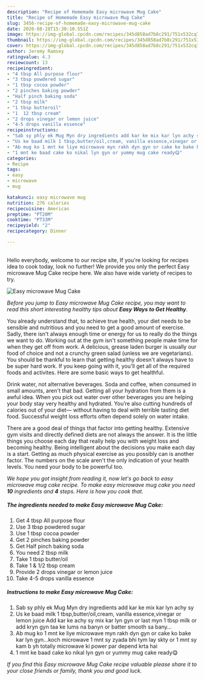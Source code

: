 ```yaml
---
description: "Recipe of Homemade Easy microwave Mug Cake"
title: "Recipe of Homemade Easy microwave Mug Cake"
slug: 3456-recipe-of-homemade-easy-microwave-mug-cake
date: 2020-08-28T15:30:10.551Z
image: https://img-global.cpcdn.com/recipes/345d858ad7b8c291/751x532cq70/easy-microwave-mug-cake-recipe-main-photo.jpg
thumbnail: https://img-global.cpcdn.com/recipes/345d858ad7b8c291/751x532cq70/easy-microwave-mug-cake-recipe-main-photo.jpg
cover: https://img-global.cpcdn.com/recipes/345d858ad7b8c291/751x532cq70/easy-microwave-mug-cake-recipe-main-photo.jpg
author: Jeremy Ramsey
ratingvalue: 4.3
reviewcount: 13
recipeingredient:
- "4 tbsp All purpose flour"
- "3 tbsp powdered sugar"
- "1 tbsp cocoa powder"
- "2 pinches baking powder"
- "Half pinch baking soda"
- "2 tbsp milk"
- "1 tbsp butteroil"
- "1  12 tbsp cream"
- "2 drops vinegar or lemon juice"
- "4-5 drops vanilla essence"
recipeinstructions:
- "Sab sy phly ek Mug Myn dry ingredients add kar ke mix kar lyn achy sy"
- "Us ke baad milk 1 tbsp,butter/oil,cream, vanilla essence,vinegar or lemon juice Add kar ke achy sy mix kar lyn gyn or last myn 1 tbsp milk or add kryn gyn taa ke lums na banyn or batter smooth sa bany..."
- "Ab mug ko 1 mnt ke liye microwave myn rakh dyn gyn or cake ko bake kar lyn gyn...koch microwave 1 mnt sy zyada bhi tym lay skty or 1 mnt sy kam b yh totally microwave ki power par depend krta hai"
- "1 mnt ke baad cake ko nikal lyn gyn or yummy mug cake ready😋"
categories:
- Recipe
tags:
- easy
- microwave
- mug

katakunci: easy microwave mug 
nutrition: 276 calories
recipecuisine: American
preptime: "PT20M"
cooktime: "PT33M"
recipeyield: "2"
recipecategory: Dinner

---
```

<br>
Hello everybody, welcome to our recipe site, If you're looking for recipes idea to cook today, look no further! We provide you only the perfect Easy microwave Mug Cake recipe here. We also have wide variety of recipes to try.
<br>


![Easy microwave Mug Cake](https://img-global.cpcdn.com/recipes/345d858ad7b8c291/751x532cq70/easy-microwave-mug-cake-recipe-main-photo.jpg)

<i>Before you jump to Easy microwave Mug Cake recipe, you may want to read this short interesting healthy tips about <strong>Easy Ways to Get Healthy</strong>.</i>

You already understand that, to achieve true health, your diet needs to be sensible and nutritious and you need to get a good amount of exercise. Sadly, there isn't always enough time or energy for us to really do the things we want to do. Working out at the gym isn't something people make time for when they get off from work. A delicious, grease laden burger is usually our food of choice and not a crunchy green salad (unless we are vegetarians). You should be thankful to learn that getting healthy doesn't always have to be super hard work. If you keep going with it, you'll get all of the required foods and activites. Here are some basic ways to get healthful.

Drink water, not alternative beverages. Soda and coffee, when consumed in small amounts, aren't that bad. Getting all your hydration from them is a awful idea. When you pick out water over other beverages you are helping your body stay very healthy and hydrated. You’re also cutting hundreds of calories out of your diet— without having to deal with terrible tasting diet food. Successful weight loss efforts often depend solely on water intake.

There are a good deal of things that factor into getting healthy. Extensive gym visits and directly defined diets are not always the answer. It is the little things you choose each day that really help you with weight loss and becoming healthy. Being intelligent about the decisions you make each day is a start. Getting as much physical exercise as you possibly can is another factor. The numbers on the scale aren't the only indication of your health levels. You need your body to be powerful too. 


<i>We hope you got insight from reading it, now let's go back to easy microwave mug cake recipe. To make easy microwave mug cake you need <strong>10</strong> ingredients and <strong>4</strong> steps. Here is how you cook that.
</i>

##### The ingredients needed to make Easy microwave Mug Cake:

1. Get 4 tbsp All purpose flour
1. Use 3 tbsp powdered sugar
1. Use 1 tbsp cocoa powder
1. Get 2 pinches baking powder
1. Get Half pinch baking soda
1. You need 2 tbsp milk
1. Take 1 tbsp butter/oil
1. Take 1 &amp; 1/2 tbsp cream
1. Provide 2 drops vinegar or lemon juice
1. Take 4-5 drops vanilla essence


##### Instructions to make Easy microwave Mug Cake:

1. Sab sy phly ek Mug Myn dry ingredients add kar ke mix kar lyn achy sy
1. Us ke baad milk 1 tbsp,butter/oil,cream, vanilla essence,vinegar or lemon juice Add kar ke achy sy mix kar lyn gyn or last myn 1 tbsp milk or add kryn gyn taa ke lums na banyn or batter smooth sa bany...
1. Ab mug ko 1 mnt ke liye microwave myn rakh dyn gyn or cake ko bake kar lyn gyn...koch microwave 1 mnt sy zyada bhi tym lay skty or 1 mnt sy kam b yh totally microwave ki power par depend krta hai
1. 1 mnt ke baad cake ko nikal lyn gyn or yummy mug cake ready😋


<i>If you find this Easy microwave Mug Cake recipe valuable please share it to your close friends or family, thank you and good luck.</i>
